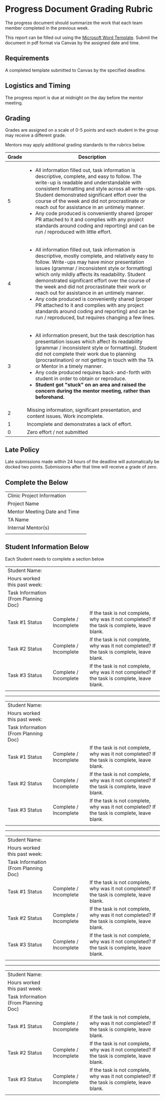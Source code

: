 # Progress Document Grading Rubric

The progress document should summarize the work that each team member completed in the previous week. 

This report can be filled out using the [Microsoft Word Template](./progress-doc.docx). Submit the document in pdf format via Canvas by the assigned date and time.

## Requirements 
A completed template submitted to Canvas by the specified deadline.

## Logistics and Timing 
The progress report is due at midnight on the day before the mentor meeting. 

## Grading 
Grades are assigned on a scale of 0-5 points and each student in the group may receive a different grade. 

Mentors may apply additional grading standards to the rubrics below.

| Grade | Description | 
| ----------- | ----------- |
| 5 | <ul><li>All information filled out, task information is descriptive, complete, and easy to follow. The write-up is readable and understandable with consistent formatting and style across all write-ups. Student demonstrated significant effort over the course of the week and did not procrastinate or reach out for assistance in an untimely manner.</li><li>Any code produced is conveniently shared (proper PR attached to it and complies with any project standards around coding and reporting) and can be run / reproduced with little effort. </li></ul>| 
| 4 | <ul><li>All information filled out, task information is descriptive, mostly complete, and relatively easy to follow.  Write-ups may have minor presentation issues (grammar / inconsistent style or formatting) which only mildly affects its readability. Student demonstrated significant effort over the course of the week and did not procrastinate their work or reach out for assistance in an untimely manner.</li><li>Any code produced is conveniently shared (proper PR attached to it and complies with any project standards around coding and reporting) and can be run / reproduced, but requires changing a few lines. </li></ul> | 
| 3 | <ul><li>All information present, but the task description has presentation issues which affect its readability (grammar / inconsistent style or formatting). Student did not complete their work due to planning (procrastination) or not getting in touch with the TA or Mentor in a timely manner.</li> <li>Any code produced requires back-and-forth with student in order to obtain or reproduce.</li><li><strong>Student got "stuck" on an area and raised the concern during the mentor meeting, rather than beforehand.</strong></li></ul> | 
| 2 | Missing information, significant presentation, and content issues. Work incomplete. |
| 1 | Incomplete and demonstrates a lack of effort. | 
|0 | Zero effort / not submitted|


## Late Policy
Late submissions made within 24 hours of the deadline will automatically be docked two points. Submissions after that time will receive a grade of zero.

## Complete the Below

|  |  | 
| --- | --- |  
| Clinic Project Information |  |
| Project Name | |
| Mentor Meeting Date and Time | |
| TA Name | |
| Internal Mentor(s) | |
| | | 

## Student Information Below
Each Student needs to complete a section below
 
| | | | 
| --- | --- |  --- | 
| Student Name: | | |
| Hours worked this past week: | | |
| Task Information (From Planning Doc) | | |
| Task #1 Status | Complete / Incomplete | If the task is not complete, why was it not completed? If the task is complete, leave blank.|
| Task #2 Status | Complete / Incomplete | If the task is not complete, why was it not completed? If the task is complete, leave blank.
| Task #3 Status | Complete / Incomplete | If the task is not complete, why was it not completed? If the task is complete, leave blank.
| | | |
 
---
 
| | | | 
| --- | --- |  --- | 
| Student Name: | | |
| Hours worked this past week: | | |
| Task Information (From Planning Doc) | | |
| Task #1 Status | Complete / Incomplete | If the task is not complete, why was it not completed? If the task is complete, leave blank.|
| Task #2 Status | Complete / Incomplete | If the task is not complete, why was it not completed? If the task is complete, leave blank.
| Task #3 Status | Complete / Incomplete | If the task is not complete, why was it not completed? If the task is complete, leave blank.
| | | |

---
 
| | | | 
| --- | --- |  --- | 
| Student Name: | | |
| Hours worked this past week: | | |
| Task Information (From Planning Doc) | | |
| Task #1 Status | Complete / Incomplete | If the task is not complete, why was it not completed? If the task is complete, leave blank.|
| Task #2 Status | Complete / Incomplete | If the task is not complete, why was it not completed? If the task is complete, leave blank.
| Task #3 Status | Complete / Incomplete | If the task is not complete, why was it not completed? If the task is complete, leave blank.
| | | |

--- 

| | | | 
| --- | --- |  --- | 
| Student Name: | | |
| Hours worked this past week: | | |
| Task Information (From Planning Doc) | | |
| Task #1 Status | Complete / Incomplete | If the task is not complete, why was it not completed? If the task is complete, leave blank.|
| Task #2 Status | Complete / Incomplete | If the task is not complete, why was it not completed? If the task is complete, leave blank.
| Task #3 Status | Complete / Incomplete | If the task is not complete, why was it not completed? If the task is complete, leave blank.
| | | |